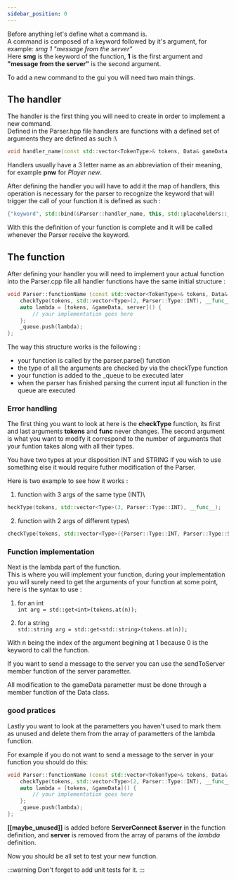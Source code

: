 ```yaml
---
sidebar_position: 0
---
```


Before anything let's define what a command is.\
A command is composed of a keyword followed by it's argument,
for example: *smg 1 "message from the server"*\
Here **smg** is the keyword of the function, **1** is the first argument and **"message from the server"** is the second argument.

To add a new command to the gui you will need two main things.

## The handler
The handler is the first thing you will need to create in order to implement a new command.\
Defined in the Parser.hpp file handlers are functions with a defined set of arguments they are defined as such :\
```cpp
void handler_name(const std::vector<TokenType>& tokens, Data& gameData, ServerConnect &server);
```
Handlers usually have a 3 letter name as an abbreviation of their meaning, for example **pnw** for *Player new*.

After defining the handler you will have to add it the map of handlers, this operation is necessary for the parser to recognize the keyword that will trigger the call of your function it is defined as such :
```cpp
{"keyword", std::bind(&Parser::handler_name, this, std::placeholders::_1, std::placeholders::_2, std::placeholders::_3)}
```
With this the definition of your function is complete and it will be called whenever the Parser receive the keyword.

## The function
After defining your handler you will need to implement your actual function into the Parser.cpp file
all handler functions have the same initial structure :

```cpp
void Parser::functionName (const std::vector<TokenType>& tokens, Data& gameData, ServerConnect &server) {
    checkType(tokens, std::vector<Type>(2, Parser::Type::INT), __func__);
    auto lambda = [tokens, &gameData, server]() {
        // your implementation goes here
    };
    _queue.push(lambda);
};
```

The way this structure works is the following :
- your function is called by the parser.parse() function
- the type of all the arguments are checked by via the checkType function
- your function is added to the _queue to be executed later
- when the parser has finished parsing the current input all function in the queue are executed

### Error handling

The first thing you want to look at here is the **checkType** function, its first and last arguments **tokens** and **__func__** never changes. The second argument is what you want to modify it correspond to the number of arguments that your funtion takes along with all their types.

You have two types at your disposition INT and STRING if you wish to use something else it would require futher modification of the Parser.

Here is two example to see how it works :

1. function with 3 args of the same type (INT)\
```cpp
heckType(tokens, std::vector<Type>(3, Parser::Type::INT), __func__);
```

2. function with 2 args of different types\
```cpp
checkType(tokens, std::vector<Type>({Parser::Type::INT, Parser::Type::STRING}), __func__);
```

### Function implementation

Next is the lambda part of the function.\
This is where you will implement your function,
during your implementation you will surely need to get the arguments of your function at some point,
here is the syntax to use :

1. for an int\
`int arg = std::get<int>(tokens.at(n));`

2. for a string\
`std::string arg = std::get<std::string>(tokens.at(n));`

With n being the index of the argument begining at 1 because 0 is the keyword to call the function.

If you want to send a message to the server you can use the sendToServer member function of the server parametter.

All modification to the gameData parametter must be done through a member function of the Data class.


### good pratices
Lastly you want to look at the parametters you haven't used to mark them as unused and delete them from the array of parametters of the lambda function.

For example if you do not want to send a message to the server in your function you should do this:
```cpp
void Parser::functionName (const std::vector<TokenType>& tokens, Data& gameData, [[maybe_unused]]ServerConnect &server) {
    checkType(tokens, std::vector<Type>(2, Parser::Type::INT), __func__);
    auto lambda = [tokens, &gameData]() {
        // your implementation goes here
    };
    _queue.push(lambda);
};
```

**[[maybe_unused]]** is added before **ServerConnect &server** in the function definition, and **server** is removed from the array of params of the *lambda* definition.

Now you should be all set to test your new function.

:::warning
Don't forget to add unit tests for it.
:::
